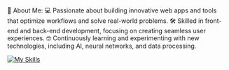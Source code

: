 🌟 About Me:
💻 Passionate about building innovative web apps and tools that optimize workflows and solve real-world problems.
🛠️ Skilled in front-end and back-end development, focusing on creating seamless user experiences.
🤓 Continuously learning and experimenting with new technologies, including AI, neural networks, and data processing.



[![My Skills](https://skillicons.dev/icons?i=js,html,css,docker,react,kubernetes,python,linux)](https://skillicons.dev)
